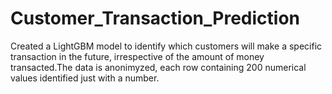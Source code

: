 # Customer_Transaction_Prediction
Created a LightGBM model to identify which customers will make a specific transaction in the future, irrespective of the amount of money transacted.The data is anonimyzed, each row containing 200 numerical values identified just with a number.
